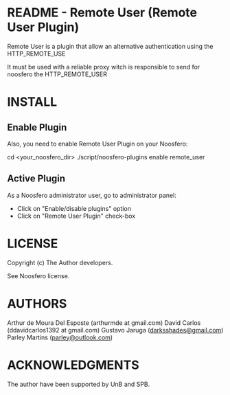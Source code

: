 README - Remote User (Remote User Plugin)
================================

Remote User is a plugin that allow an alternative authentication using the HTTP_REMOTE_USE

It must be used with a reliable proxy witch is responsible to send for noosfero the HTTP_REMOTE_USER

INSTALL
=======

Enable Plugin
-------------

Also, you need to enable Remote User Plugin on your Noosfero:

cd <your_noosfero_dir>
./script/noosfero-plugins enable remote_user

Active Plugin
-------------

As a Noosfero administrator user, go to administrator panel:

- Click on "Enable/disable plugins" option
- Click on "Remote User Plugin" check-box

LICENSE
=======

Copyright (c) The Author developers.

See Noosfero license.


AUTHORS
=======

Arthur de Moura Del Esposte (arthurmde at gmail.com)
David Carlos (ddavidcarlos1392 at gmail.com)
Gustavo Jaruga (darksshades@gmail.com)
Parley Martins (parley@outlook.com)

ACKNOWLEDGMENTS
===============

The author have been supported by UnB and SPB.
